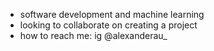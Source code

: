 - software development and machine learning
- looking to collaborate on creating a project
- how to reach me: ig @alexanderau_

<!---
alexanderaurellio/alexanderaurellio is a ✨ special ✨ repository because its `README.md` (this file) appears on your GitHub profile.
You can click the Preview link to take a look at your changes.
--->
